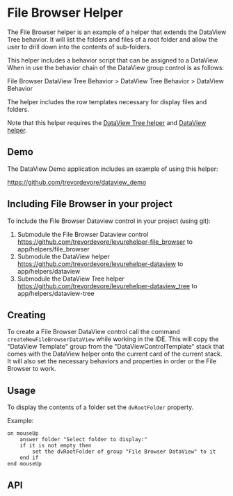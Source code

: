 # File Browser Helper

The File Browser helper is an example of a helper that extends the DataView Tree behavior. It will list the folders and files of a root folder and allow the user to drill down into the contents of sub-folders.

This helper includes a behavior script that can be assigned to a DataView. When in use the behavior chain of the DataView group control is as follows:

File Browser DataView Tree Behavior > DataView Tree Behavior > DataView Behavior

The helper includes the row templates necessary for display files and folders.

Note that this helper requires the [DataView Tree helper](https://github.com/trevordevore/levurehelper-dataview_tree) and [DataView helper](https://github.com/trevordevore/levurehelper-dataview).

## Demo

The DataView Demo application includes an example of using this helper:

https://github.com/trevordevore/dataview_demo

## Including File Browser in your project
To include the File Browser Dataview control in your project (using git):
1. Submodule the File Browser Dataview control https://github.com/trevordevore/levurehelper-file_browser to app/helpers/file_browser
2. Submodule the DataView helper https://github.com/trevordevore/levurehelper-dataview to app/helpers/dataview
3. Submodule the DataView Tree helper https://github.com/trevordevore/levurehelper-dataview_tree to app/helpers/dataview-tree

## Creating

To create a File Browser DataView control call the command `createNewFileBrowserDataView` while working in the IDE. This will copy the "DataView Template" group from the "DataViewControlTemplate" stack that comes with the DataView helper onto the current card of the current stack. It will also set the necessary behaviors and properties in order or the File Browser to work.

## Usage

To display the contents of a folder set the `dvRootFolder` property.

Example: 

```
on mouseUp
	answer folder "Select folder to display:"
	if it is not empty then
		set the dvRootFolder of group "File Browser DataView" to it
	end if
end mouseUp
```

## API
